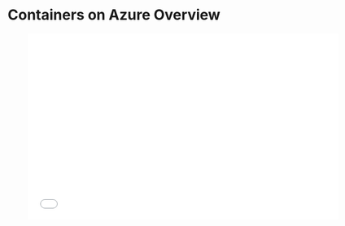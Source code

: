 # Containers on Azure Overview


<figure class="video_container">
<iframe src="www.adamstephensen.com" width="610px" height="367px" frameborder="0">This is an embedded <a target="_blank" href="https://office.com">Microsoft Office</a> presentation, powered by <a target="_blank" href="https://office.com/webapps">Office</a>.</iframe>
</figure>
